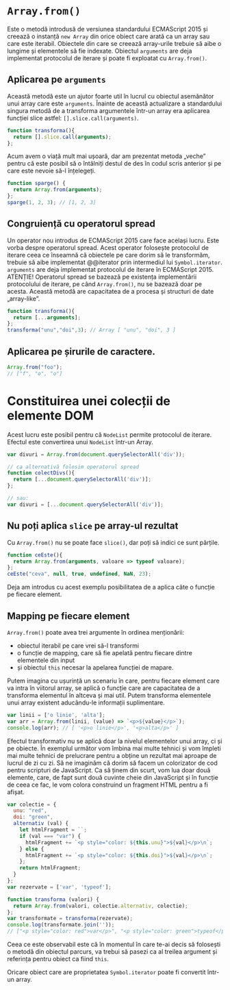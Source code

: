 # `Array.from()`

Este o metodă introdusă de versiunea standardului ECMAScript 2015 și creează o instanță `new Array` din orice obiect care arată ca un array sau care este iterabil. Obiectele din care se creează array-urile trebuie să aibe o lungime și elementele să fie indexate. Obiectul `arguments` are deja implementat protocolul de iterare și poate fi exploatat cu `Array.from()`.

## Aplicarea pe `arguments`

Această metodă este un ajutor foarte util în lucrul cu obiectul asemănător unui array care este `arguments`. Înainte de această actualizare a standardului singura metodă de a transforma argumentele într-un array era aplicarea funcției slice astfel: `[].slice.call(arguments)`.

```javascript
function transforma(){
  return [].slice.call(arguments);
};
```

Acum avem o viață mult mai ușoară, dar am prezentat metoda „veche” pentru că este posibil să o întâlniți destul de des în codul scris anterior și pe care este nevoie să-l înțelegeți.

```javascript
function sparge() {
  return Array.from(arguments);
};
sparge(1, 2, 3); // [1, 2, 3]
```

## Congruiență cu operatorul spread

Un operator nou introdus de ECMAScript 2015 care face același lucru. Este vorba despre operatorul spread. Acest operator folosește protocolul de iterare ceea ce înseamnă că obiectele pe care dorim să le transformăm, trebuie să aibe implementat @@iterator prin intermediul lui `Symbol.iterator`. `arguments` are deja implementat protocolul de iterare în ECMAScript 2015. ATENȚIE! Operatorul spread se bazează pe existența implementării protocolului de iterare, pe când `Array.from()`, nu se bazează doar pe acesta. Această metodă are capacitatea de a procesa și structuri de date „array-like”.


```javascript
function transforma(){
  return [...arguments];
};
transforma("unu","doi",3); // Array [ "unu", "doi", 3 ]
```

## Aplicarea pe șirurile de caractere.

```javascript
Array.from("foo");
// ["f", "o", "o"]
```

# Constituirea unei colecții de elemente DOM

Acest lucru este posibil pentru că `NodeList` permite protocolul de iterare. Efectul este convertirea unui `NodeList` într-un Array.

```javascript
var divuri = Array.from(document.querySelectorAll('div'));

// ca alternativă folosim operatorul spread
function colectDivs(){
  return [...document.querySelectorAll('div')];
};

// sau:
var divuri = [...document.querySelectorAll('div')];
```

## Nu poți aplica `slice` pe array-ul rezultat

Cu `Array.from()` nu se poate face `slice()`, dar poți să indici ce sunt părțile.

```javascript
function ceEste(){
  return Array.from(arguments, valoare => typeof valoare);
};
ceEste("ceva", null, true, undefined, NaN, 23);
```

Deja am introdus cu acest exemplu posibilitatea de a aplica câte o funcție pe fiecare element.

## Mapping pe fiecare element

`Array.from()` poate avea trei argumente în ordinea menționării:

- obiectul iterabil pe care vrei să-l transformi
- o funcție de mapping, care să fie apelată pentru fiecare dintre elementele din input
- și obiectul `this` necesar la apelarea funcției de mapare.

Putem imagina cu ușurință un scenariu în care, pentru fiecare element care va intra în viitorul array, se aplică o funcție care are capacitatea de a transforma elementul în altceva și mai util. Putem transforma elementele unui array existent aducându-le informații suplimentare.

```javascript
var linii = ['o linie', 'alta'];
var arr = Array.from(linii, (value) => `<p>${value}</p>`);
console.log(arr); // [ '<p>o linie</p>', '<p>alta</p>' ]
```

Efectul transformativ nu se aplică doar la nivelul elementelor unui array, ci și pe obiecte. În exemplul următor vom îmbina mai multe tehnici și vom împleti mai multe tehnici de prelucrare pentru a obține un rezultat mai aproape de lucrul de zi cu zi. Să ne imaginăm că dorim să facem un colorizator de cod pentru scripturi de JavaScript. Ca să ținem din scurt, vom lua doar două elemente, care, de fapt sunt două cuvinte cheie din JavaScript și în funcție de ceea ce fac, le vom colora construind un fragment HTML pentru a fi afișat.

```javascript
var colectie = {
  unu: "red",
  doi: "green",
  alternativ (val) {
    let htmlFragment = ``;
    if (val === "var") {
      htmlFragment += `<p style="color: ${this.unu}">${val}</p>\n`;
    } else {
      htmlFragment += `<p style="color: ${this.doi}">${val}</p>\n`;
    };
    return htmlFragment;
  }
};
var rezervate = ['var', 'typeof'];

function transforma (valori) {
  return Array.from(valori, colectie.alternativ, colectie);
};
var transformate = transforma(rezervate);
console.log(transformate.join(''));
// ["<p style="color: red">var</p>", "<p style="color: green">typeof</p>"]
```

Ceea ce este observabil este că în momentul în care te-ai decis să folosești o metodă din obiectul parcurs, va trebui să pasezi ca al treilea argument și referința pentru obiect ca fiind `this`.

Oricare obiect care are proprietatea `Symbol.iterator` poate fi convertit într-un array. 
